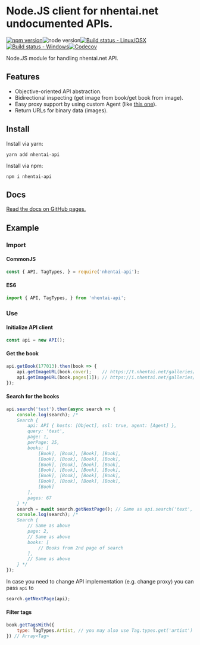 # Node.JS client for nhentai.net undocumented APIs.

[![npm version](https://img.shields.io/npm/v/nhentai-api?style=for-the-badge)](https://www.npmjs.com/package/nhentai-api)![node version](https://img.shields.io/node/v/nhentai-api?style=for-the-badge)[![Build status - Linux/OSX](https://img.shields.io/travis/Zekfad/nhentai-api?style=for-the-badge&logo=linux&logoColor=white)](https://travis-ci.org/github/Zekfad/nhentai-api)[![Build status - Windows](https://img.shields.io/appveyor/build/Zekfad/nhentai-api?style=for-the-badge&logo=windows&logoColor=white)](https://ci.appveyor.com/project/Zekfad/nhentai-api)[![Codecov](https://img.shields.io/codecov/c/gh/Zekfad/nhentai-api?style=for-the-badge)](https://codecov.io/gh/Zekfad/nhentai-api)


Node.JS module for handling nhentai.net API.

## Features

* Objective-oriented API abstraction.
* Bidirectional inspecting (get image from book/get book from image).
* Easy proxy support by using custom Agent (like [this one](https://www.npmjs.com/package/https-proxy-agent)).
* Return URLs for binary data (images).

## Install

Install via yarn:

```
yarn add nhentai-api
```

Install via npm:

```
npm i nhentai-api
```

## Docs

[Read the docs on GitHub pages.](https://zekfad.github.io/nhentai-api/)

## Example

### Import

#### CommonJS

```js
const { API, TagTypes, } = require('nhentai-api');
```

#### ES6

```js
import { API, TagTypes, } from 'nhentai-api';
```

### Use

#### Initialize API client

```js
const api = new API();
```

#### Get the book

```js
api.getBook(177013).then(book => {
	api.getImageURL(book.cover);    // https://t.nhentai.net/galleries/987560/cover.jpg
	api.getImageURL(book.pages[1]); // https://i.nhentai.net/galleries/987560/2.jpg
});
```

#### Search for the books

```js
api.search('test').then(async search => {
	console.log(search); /*
	Search {
		api: API { hosts: [Object], ssl: true, agent: [Agent] },
		query: 'test',
		page: 1,
		perPage: 25,
		books: [
			[Book], [Book], [Book], [Book],
			[Book], [Book], [Book], [Book],
			[Book], [Book], [Book], [Book],
			[Book], [Book], [Book], [Book],
			[Book], [Book], [Book], [Book],
			[Book], [Book], [Book], [Book],
			[Book]
		],
		pages: 67
	} */
	search = await search.getNextPage(); // Same as api.search('text', 2);
	console.log(search); /*
	Search {
		// Same as above
		page: 2,
		// Same as above
		books: [
			// Books from 2nd page of search
		],
		// Same as above
	} */
});
```

In case you need to change API implementation (e.g. change proxy) you can pass `api` to
```js
search.getNextPage(api);
```

#### Filter tags

```js
book.getTagsWith({
	type: TagTypes.Artist, // you may also use Tag.types.get('artist') or Tag.types.Artist
}) // Array<Tag>
```
